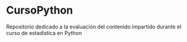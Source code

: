 # CursoPython


Repositorio dedicado a la evaluación del contenido impartido durante el curso de estadística en Python
